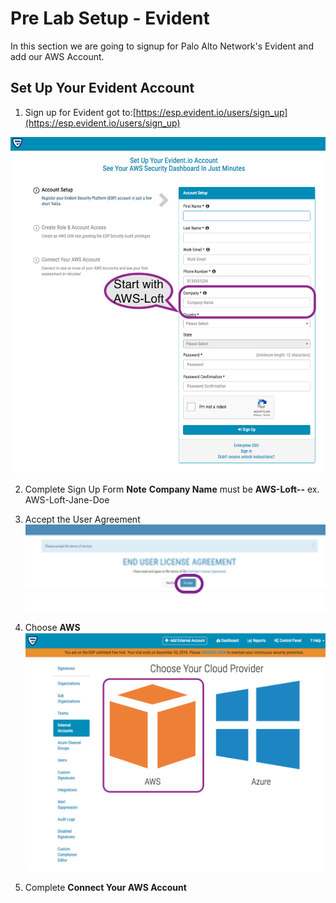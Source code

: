 
# Pre Lab Setup - Evident
In this section we are going to signup for Palo Alto Network's Evident and add our AWS Account.

## Set Up Your Evident Account
1. Sign up for Evident got to:[https://esp.evident.io/users/sign_up](https://esp.evident.io/users/sign_up)

![](https://github.com/Halimer/wiis/blob/master/images/Evident_Setup1.png)

2. Complete Sign Up Form
**Note** **Company Name** must be **AWS-Loft-<First Name>-<Last Name>** ex. AWS-Loft-Jane-Doe
3. Accept the User Agreement 
![](https://github.com/Halimer/wiis/blob/master/images/Evident_Setup2.png)

4. Choose **AWS**
![](https://github.com/Halimer/wiis/blob/master/images/Evident_Setup3.png)

5. Complete **Connect Your AWS Account**
